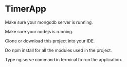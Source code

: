 # TimerApp
Make sure your mongodb server is running.

Make sure your nodejs is running.

Clone or download this project into your IDE.

Do npm install for all the modules used in the project.

Type ng serve command in terminal to run the application.
                                    
